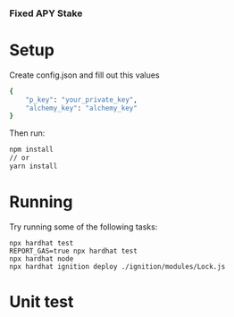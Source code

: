 ### Fixed APY Stake

# Setup

Create config.json and fill out this values

```bash
{
    "p_key": "your_private_key",
    "alchemy_key": "alchemy_key"
}
```

Then run:

```bash
npm install
// or
yarn install
```

# Running

Try running some of the following tasks:

```shell
npx hardhat test
REPORT_GAS=true npx hardhat test
npx hardhat node
npx hardhat ignition deploy ./ignition/modules/Lock.js
```

# Unit test
